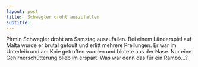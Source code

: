 ```yaml
---
layout: post
title:  Schwegler droht auszufallen
subtitle:  
---
```


Pirmin Schwegler droht am Samstag auszufallen. Bei einem Länderspiel auf Malta wurde er brutal gefoult und erlitt mehrere Prellungen. Er war im Unterleib und am Knie getroffen wurden und blutete aus der Nase. Nur eine Gehirnerschütterung blieb im erspart. Was war denn das für ein Rambo...?


